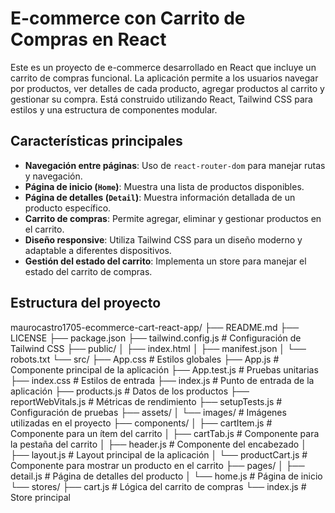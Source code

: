 # E-commerce con Carrito de Compras en React

Este es un proyecto de e-commerce desarrollado en React que incluye un carrito de compras funcional. La aplicación permite a los usuarios navegar por productos, ver detalles de cada producto, agregar productos al carrito y gestionar su compra. Está construido utilizando React, Tailwind CSS para estilos y una estructura de componentes modular.

## Características principales

- **Navegación entre páginas**: Uso de `react-router-dom` para manejar rutas y navegación.
- **Página de inicio (`Home`)**: Muestra una lista de productos disponibles.
- **Página de detalles (`Detail`)**: Muestra información detallada de un producto específico.
- **Carrito de compras**: Permite agregar, eliminar y gestionar productos en el carrito.
- **Diseño responsive**: Utiliza Tailwind CSS para un diseño moderno y adaptable a diferentes dispositivos.
- **Gestión del estado del carrito**: Implementa un store para manejar el estado del carrito de compras.

## Estructura del proyecto
maurocastro1705-ecommerce-cart-react-app/
├── README.md
├── LICENSE
├── package.json
├── tailwind.config.js # Configuración de Tailwind CSS
├── public/
│ ├── index.html
│ ├── manifest.json
│ └── robots.txt
└── src/
├── App.css # Estilos globales
├── App.js # Componente principal de la aplicación
├── App.test.js # Pruebas unitarias
├── index.css # Estilos de entrada
├── index.js # Punto de entrada de la aplicación
├── products.js # Datos de los productos
├── reportWebVitals.js # Métricas de rendimiento
├── setupTests.js # Configuración de pruebas
├── assets/
│ └── images/ # Imágenes utilizadas en el proyecto
├── components/
│ ├── cartItem.js # Componente para un ítem del carrito
│ ├── cartTab.js # Componente para la pestaña del carrito
│ ├── header.js # Componente del encabezado
│ ├── layout.js # Layout principal de la aplicación
│ └── productCart.js # Componente para mostrar un producto en el carrito
├── pages/
│ ├── detail.js # Página de detalles del producto
│ └── home.js # Página de inicio
└── stores/
├── cart.js # Lógica del carrito de compras
└── index.js # Store principal